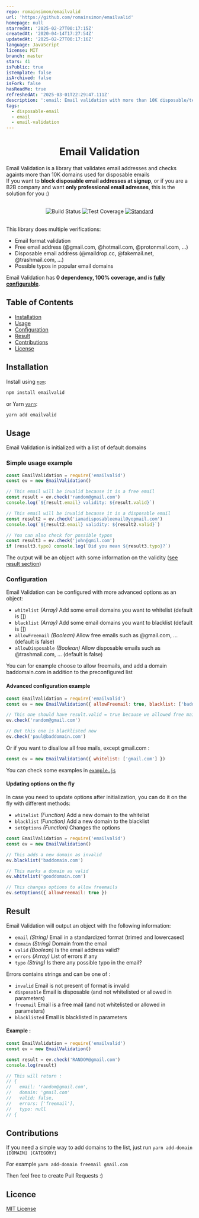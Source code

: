 ```yaml
---
repo: romainsimon/emailvalid
url: 'https://github.com/romainsimon/emailvalid'
homepage: null
starredAt: '2025-02-27T00:17:15Z'
createdAt: '2020-04-14T17:27:54Z'
updatedAt: '2025-02-27T00:17:16Z'
language: JavaScript
license: MIT
branch: master
stars: 41
isPublic: true
isTemplate: false
isArchived: false
isFork: false
hasReadMe: true
refreshedAt: '2025-03-01T22:29:47.111Z'
description: ':email: Email validation with more than 10K disposable/temporary email domains'
tags:
  - disposable-email
  - email
  - email-validation
---
```


<h1 align="center">Email Validation</h1>

Email Validation is a library that validates email addresses and checks againts more than 10K domains used for disposable emails<br />
If you want to **block disposable email addresses at signup**, or if you are a B2B company and want **only professional email adresses**, this is the solution for you :)<br />
<br />

<div align="center">
  <!-- Build Status -->
  <img src="https://img.shields.io/travis/romainsimon/emailvalid.svg?style=flat-square"
    alt="Build Status" />
  <!-- Test Coverage -->
  <img src="https://img.shields.io/coveralls/github/romainsimon/emailvalid/master.svg?style=flat-square"
    alt="Test Coverage" />
  <!-- Standard -->
  <a href="https://standardjs.com">
    <img src="https://img.shields.io/badge/code%20style-standard-brightgreen.svg?style=flat-square"
      alt="Standard" />
  </a>
</div>

<br />

This library does multiple verifications:
- Email format validation
- Free email address (@gmail.com, @hotmail.com, @protonmail.com, ...)
- Disposable email address (@maildrop.cc, @fakemail.net, @trashmail.com, ...)
- Possible typos in popular email domains

Email Validation has **0 dependency, 100% coverage, and is [fully configurable](#configuration)**.


## Table of Contents

- [Installation](#installation)
- [Usage](#usage)
- [Configuration](#configuration)
- [Result](#result)
- [Contributions](#contributions)
- [License](#license)

## Installation

Install using [`npm`](https://www.npmjs.com/package/emailvalid):

```bash
npm install emailvalid
```

or Yarn [`yarn`](https://yarnpkg.com/en/package/emailvalid):

```bash
yarn add emailvalid
```

## Usage

Email Validation is initialized with a list of default domains

### Simple usage example

```javascript
const EmailValidation = require('emailvalid')
const ev = new EmailValidation()

// This email will be invalid because it is a free email
const result = ev.check('random@gmail.com')
console.log(`${result.email} validity: ${result.valid}`)

// This email will be invalid because it is a disposable email
const result2 = ev.check('iamadisposableemail@yopmail.com')
console.log(`${result2.email} validity: ${result2.valid}`)

// You can also check for possible typos
const result3 = ev.check('john@gmil.com')
if (result3.typo) console.log(`Did you mean ${result3.typo}?`)

```

The output will be an object with some information on the validity ([see result section](#result))


### Configuration

Email Validation can be configured with more advanced options as an object:

- `whitelist` _(Array)_ Add some email domains you want to whitelist (default is [])
- `blacklist` _(Array)_ Add some email domains you want to blacklist (default is [])
- `allowFreemail` _(Boolean)_ Allow free emails such as @gmail.com, ... (default is false)
- `allowDisposable` _(Boolean)_ Allow disposable emails such as @trashmail.com, ... (default is false)

You can for example choose to allow freemails, and add a domain baddomain.com in addition to the preconfigured list

#### Advanced configuration example

```javascript
const EmailValidation = require('emailvalid')
const ev = new EmailValidation({ allowFreemail: true, blacklist: ['baddomain.com'] })

// This one should have result.valid = true because we allowed free mails such as gmail.com
ev.check('random@gmail.com')

// But this one is blacklisted now 
ev.check('paul@baddomain.com')

```

Or if you want to disallow all free mails, except gmail.com :

```javascript
const ev = new EmailValidation({ whitelist: ['gmail.com'] })

```

You can check some examples in [`example.js`](https://github.com/romainsimon/emailvalid/blob/master/example.js)

#### Updating options on the fly

In case you need to update options after initialization, you can do it on the fly with different methods:

- `whitelist` _(Function)_ Add a new domain to the whitelist
- `blacklist` _(Function)_ Add a new domain to the blacklist
- `setOptions` _(Function)_ Changes the options


```javascript
const EmailValidation = require('emailvalid')
const ev = new EmailValidation()

// This adds a new domain as invalid
ev.blacklist('baddomain.com')

// This marks a domain as valid
ev.whitelist('gooddomain.com')

// This changes options to allow freemails
ev.setOptions({ allowFreemail: true })

```


## Result

Email Validation will output an object with the following information:

- `email` _(String)_ Email in a standardized format (trimed and lowercased)
- `domain` _(String)_ Domain from the email
- `valid` _(Boolean)_ Is the email address valid?
- `errors` _(Array)_ List of errors if any
- `typo` _(String)_ Is there any possible typo in the email?

Errors contains strings and can be one of :
- `invalid` Email is not present of format is invalid
- `disposable` Email is disposable (and not whitelisted or allowed in parameters)
- `freemail` Email is a free mail (and not whitelisted or allowed in parameters)
- `blacklisted` Email is blacklisted in parameters

#### Example :

```javascript
const EmailValidation = require('emailvalid')
const ev = new EmailValidation()

const result = ev.check('RANDOM@gmail.com')
console.log(result)

// This will return :
// {
//   email: 'random@gmail.com',
//   domain: 'gmail.com'
//   valid: false,
//   errors: ['freemail'],
//   typo: null
// {

```

## Contributions

If you need a simple way to add domains to the list, just run `yarn add-domain [DOMAIN] [CATEGORY]`

For example `yarn add-domain freemail gmail.com`

Then feel free to create Pull Requests :)


## Licence

[MIT License](https://github.com/romainsimon/emailvalid/blob/master/LICENSE)
